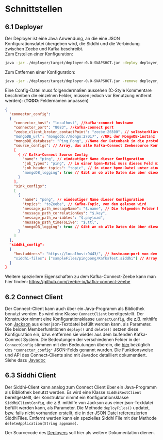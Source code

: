 # Schnittstellen

## 6.1 Deployer

Der Deployer ist eine Java Anwendung, an die eine JSON Konfigurationsdatei übergeben wird, die Siddhi und die Verbindung zwischen Zeebe und Kafka beschreibt.  
 Zum Erstellen einer Konfiguration:

```bash
java -jar ./deployer/target/deployer-0.0-SNAPSHOT.jar -deploy deployer_config.json
```

Zum Entfernen einer Konfiguration:

```bash
java -jar ./deployer/target/deployer-0.0-SNAPSHOT.jar -remove deployer_config.json
```

Eine Config-Datei muss folgendermaßen aussehen (C-Style Kommentare beschreiben die einzelnen Felder, müssen jedoch vor Benutzung entfernt werden): (**TODO**: Feldernamen anpassen)

```json
{
  "connector_config":
  {
    "connector_host": "localhost", //kafka-connect hostname
    "connector_port": "8083", //kafka-connect port
    "zeebe_client_broker_contactPoint": "zeebe:26500", // selbsterklärend, hostname:port
    "mongoDB_url": "mongodb://mongo:27017", //URL der MongoDB-instanz
    "mongoDB_database": "Ping_Pong", //Name der Datenbank in die protokolliert werden soll.
    "source_configs": // Array, das alle Kafka-Connect Zeebesource Konfigurationen enthält
    [
      { // Kafka-Connect Source Config
        "name": "ping", // eindeutiger Name dieser Konfiguration
        "job_types": "ping", // in einer bpmn-Datei muss dieses Feld mit dem type der "zeebe:taskDefinition" übereinstimmen
        "job_header_topics": "topic", // in einer bpmn-Datei unter einer taskDefinition mit dem type job_type, muss unter zeebe:taskHeaders bei einem zeebe:header mit key="kafka-topic" das value mit diesem Feld übereinstimmen
        "mongoDB_logging": true // Gibt an ob alle Daten die über diesen Connector gehgen protokolliert werden sollen.
      }
    ],
    "sink_configs":
    [
      {
        "name": "pong", // eindeutiger Name dieser Konfiguration
        "topics": "toZeebe", // Kafka-Topic, von dem gelesen wird
        "message_path_messageName": "$.name", // Die folgenden Felder beschreiben, wie eine Nachricht, die von dem oben benannten Topic gelesen wird, in bestimmte Objekte im Zeebe-Workflow gemappt werden
        "message_path_correlationKey": "$.key",
        "message_path_variables": "$.payload",
        "message_path_timeToLive": "$.ttl",
        "mongoDB_logging": true // Gibt an ob alle Daten die über diesen Connector gehgen protokolliert werden sollen.
      }
    ]
  },
  "siddhi_config":
  {
    "hostaddress": "https://localhost:9443/", // hostname:port von dem Siddhi-System
    "siddhi-files": ["sampleFiles/pingpong/KafkaTest.siddhi"] // Array aus Siddhi-Files, die geladen werden sollen
  }
}
```

Weitere speziellere Eigenschaften zu dem Kafka-Connect-Zeebe kann man hier finden: https://github.com/zeebe-io/kafka-connect-zeebe

## 6.2 Connect Client

Der Connect-Client kann auch über ein Java-Programm als Bibliothek benutzt werden. Es wird eine Klasse `ConnectClient` bereitgestellt. Der Konstruktor nimmt eine Konfigurationsklasse `ConnectConfig`, die z.B. mithilfe von [Jackson](https://github.com/FasterXML/jackson) aus einer json-Textdatei befüllt werden kann, als Parameter. Die beiden Memberfunktionen `deploy()` und `delete()` setzen diese Konfiguration ein, bzw. entfernen sie wieder aus dem laufenden Kafka-Connect System. Die Bedeutungen der verschiedenen Felder in der `ConnectConfig` stimmen mit den Bedeutungen überein, die [hier](/06.-Schnittstellen#61-deployer) bezüglich des `"connector_config"` JSON-Felds genannt wurden. Die Funktionsweise und API des Connect-Clients sind mit Javadoc detailliert dokumentiert. Siehe dazu [Javadoc](07.-Javadoc)

## 6.3 Siddhi Client

Der Siddhi-Client kann analog zum Connect Client über ein Java-Programm als Bibliothek benutzt werden. Es wird eine Klasse `SiddhiRestClient` bereitgestellt, der Konstruktor nimmt ein Konfigurationsklasse `SiddhiClientConfig`, die z.B. mithilfe von Jackson aus einer json-Textdatei befüllt werden kann, als Parameter.
Die Methode `deployFiles()` updatet, bzw. falls nicht vorhanden erstellt, die in der JSON Datei referenzierten SiddhiFiles. Entfernt werden kann ein spezielles Siddhi File mit der Methode `deleteApplication(String appname)`.

Der Sourcecode des [Deployers](../deployer/src/main/java/berlin/hu/cep/deployer/Deployer.java) soll hier als weitere Dokumentation dienen.

